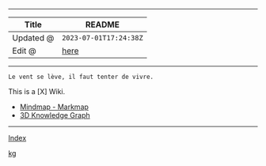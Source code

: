 -----

| Title     | README                                               |
| --------- | ---------------------------------------------------- |
| Updated @ | `2023-07-01T17:24:38Z`                               |
| Edit @    | [here](https://github.com/junxnone/xwiki/issues/194) |

-----

`Le vent se lève,
‌‍‍‌‍​‌‌‍​‍‌‌‌‌​‌‌‍‍‍​‌‍‍‍‍​‌‍‍‍‍​‌‍‍‌‍​‌‌‍​‍‍‌‌‌​‌‌‍‍‍​‌‌‌‍‍​‌‍‍‍‍​‌‍‍‌‍​‌‌‍​‌‌‌‌‍​‌‌‍‌​‍‌‌‌‌​‍‍‍‍‍​‍‍‍​‍‌​‌​‌‌‌​‌‌‌‌​‌‌‍il
faut tenter de vivre.`

This is a \[X\] Wiki.

  - [Mindmap -
    Markmap](https://junxnone.github.io/jstools/mdmarkmap?md=https://junxnone.github.io/xwiki/_sidebar.md)
  - [3D Knowledge
    Graph](https://junxnone.github.io/jstools/3dkg/?json=https://junxnone.github.io/xwiki/kg.json)

-----

[Index](_sidebar.md ":include")

[kg](https://junxnone.github.io/jstools/3dkg/?json=https://junxnone.github.io/xwiki/kg.json ":include :type=iframe width=100% height=800px")
